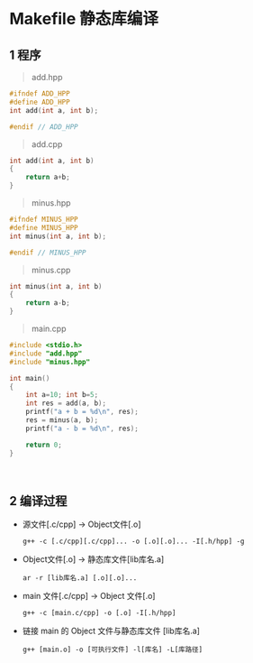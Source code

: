 
&emsp;
# Makefile 静态库编译

## 1 程序
>add.hpp
```c++
#ifndef ADD_HPP
#define ADD_HPP
int add(int a, int b);

#endif // ADD_HPP
```
>add.cpp
```c++
int add(int a, int b)
{
    return a+b;
}
```
>minus.hpp
```c++
#ifndef MINUS_HPP
#define MINUS_HPP
int minus(int a, int b);

#endif // MINUS_HPP
```
>minus.cpp
```c++
int minus(int a, int b)
{
    return a-b;
}
```
>main.cpp
```c++
#include <stdio.h>
#include "add.hpp"
#include "minus.hpp"

int main()
{
    int a=10; int b=5;
    int res = add(a, b);
    printf("a + b = %d\n", res);
    res = minus(a, b);
    printf("a - b = %d\n", res);

    return 0;
}
```

&emsp;
## 2 编译过程  
- 源文件[.c/cpp] -> Object文件[.o]
    ```
    g++ -c [.c/cpp][.c/cpp]... -o [.o][.o]... -I[.h/hpp] -g
    ```
- Object文件[.o] -> 静态库文件[lib库名.a]
    ```
    ar -r [lib库名.a] [.o][.o]...
    ```
- main 文件[.c/cpp] -> Object 文件[.o]
    ```
    g++ -c [main.c/cpp] -o [.o] -I[.h/hpp] 
    ```
- 链接 main 的 Object 文件与静态库文件 [lib库名.a]
    ```
    g++ [main.o] -o [可执行文件] -l[库名] -L[库路径]
    ```
